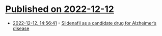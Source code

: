 # [Published on 2022-12-12](index.md)

* [2022-12-12, 14:56:41](https://news.ycombinator.com/item?id=33955270) - [Sildenafil as a candidate drug for Alzheimer’s disease](https://www.nature.com/articles/s43587-021-00138-z)
